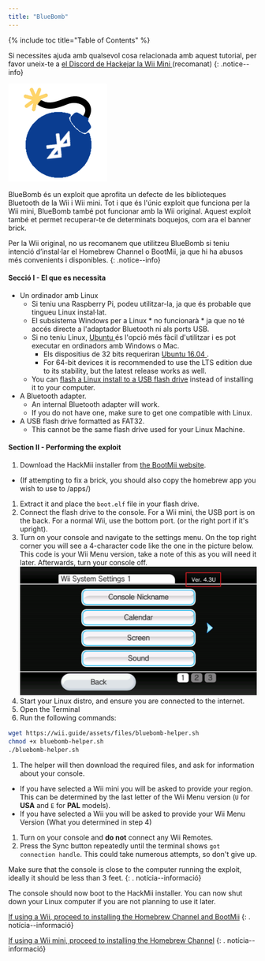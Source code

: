```yaml
---
title: "BlueBomb"
---
```


{% include toc title="Table of Contents" %}

Si necessites ajuda amb qualsevol cosa relacionada amb aquest tutorial, per favor uneix-te a [ el Discord de Hackejar la Wii Mini ](https://discord.gg/6ryxnkS) (recomanat)
{: .notice--info}

![BlueBomb(Bomba Blava)](/images/bluebomb.png)

BlueBomb és un exploit que aprofita un defecte de les biblioteques Bluetooth de la Wii i Wii mini. Tot i que és l'únic exploit que funciona per la Wii mini, BlueBomb també pot funcionar amb la Wii original. Aquest exploit també et permet recuperar-te de determinats boquejos, com ara el banner brick.

Per la Wii original, no us recomanem que utilitzeu BlueBomb si teniu intenció d’instal·lar el Homebrew Channel o BootMii, ja que hi ha abusos més convenients i disponibles.
{: .notice--info}

#### Secció I - El que es necessita
- Un ordinador amb Linux
  - Si teniu una Raspberry Pi, podeu utilitzar-la, ja que és probable que tingueu Linux instal·lat.
  - El subsistema Windows per a Linux * no funcionarà * ja que no té accés directe a l'adaptador Bluetooth ni als ports USB.
  - Si no teniu Linux, [ Ubuntu ](https://ubuntu.com/download/desktop) és l'opció més fàcil d'utilitzar i es pot executar en ordinadors amb Windows o Mac.
    - Els dispositius de 32 bits requeriran [ Ubuntu 16.04 ](http://releases.ubuntu.com/16.04/).
    - For 64-bit devices it is recommended to use the LTS edition due to its stability, but the latest release works as well.
  - You can [flash a Linux install to a USB flash drive](https://ubuntu.com/tutorials/tutorial-create-a-usb-stick-on-windows#1-overview) instead of installing it to your computer.
- A Bluetooth adapter.
  - An internal Bluetooth adapter will work.
  - If you do not have one, make sure to get one compatible with Linux.
- A USB flash drive formatted as FAT32.
  - This cannot be the same flash drive used for your Linux Machine.

#### Section II - Performing the exploit
1. Download the HackMii installer from [the BootMii website](https://bootmii.org/download/).
- (If attempting to fix a brick, you should also copy the homebrew app you wish to use to /apps/)
1. Extract it and place the `boot.elf` file in your flash drive.
1. Connect the flash drive to the console. For a Wii mini, the USB port is on the back. For a normal Wii, use the bottom port. (or the right port if it's upright).
1. Turn on your console and navigate to the settings menu. On the top right corner you will see a 4-character code like the one in the picture below. This code is your Wii Menu version, take a note of this as you will need it later. Afterwards, turn your console off. ![SystemMenuVersion](/images/Wii/SystemMenuVersion.png)
1. Start your Linux distro, and ensure you are connected to the internet.
1. Open the Terminal
1. Run the following commands:
```bash
wget https://wii.guide/assets/files/bluebomb-helper.sh
chmod +x bluebomb-helper.sh
./bluebomb-helper.sh
```
1. The helper will then download the required files, and ask for information about your console.
  - If you have selected a Wii mini you will be asked to provide your region. This can be determined by the last letter of the Wii Menu version (`U` for **USA** and `E` for **PAL** models).
  - If you have selected a Wii you will be asked to provide your Wii Menu Version (What you determined in step 4)
1. Turn on your console and **do not** connect any Wii Remotes.
1. Press the Sync button repeatedly until the terminal shows `got connection handle`. This could take numerous attempts, so don't give up.

Make sure that the console is close to the computer running the exploit, ideally it should be less than 3 feet.
{: . notícia--informació}

The console should now boot to the HackMii installer. You can now shut down your Linux computer if you are not planning to use it later.

[If using a Wii, proceed to installing the Homebrew Channel and BootMii](hbc)
{: . notícia--informació}

[If using a Wii mini, proceed to installing the Homebrew Channel](hbc-mini)
{: . notícia--informació}
